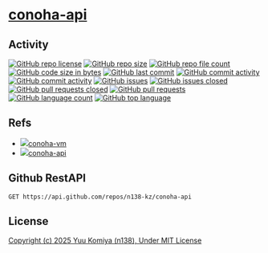 # [conoha-api](https://github.com/n138-kz/conoha-api)

## Activity

[![GitHub repo license](https://img.shields.io/github/license/n138-kz/conoha-api)](/LICENSE)
[![GitHub repo size](https://img.shields.io/github/repo-size/n138-kz/conoha-api)](/../../)
[![GitHub repo file count](https://img.shields.io/github/directory-file-count/n138-kz/conoha-api)](/../../)
[![GitHub code size in bytes](https://img.shields.io/github/languages/code-size/n138-kz/conoha-api)](/../../)
[![GitHub last commit](https://img.shields.io/github/last-commit/n138-kz/conoha-api)](/../../commits)
[![GitHub commit activity](https://img.shields.io/github/commit-activity/w/n138-kz/conoha-api)](/../../commits)
[![GitHub commit activity](https://img.shields.io/github/commit-activity/t/n138-kz/conoha-api)](/../../commits)
[![GitHub issues](https://img.shields.io/github/issues/n138-kz/conoha-api)](/../../issues)
[![GitHub issues closed](https://img.shields.io/github/issues-closed/n138-kz/conoha-api)](/../../issues)
[![GitHub pull requests closed](https://img.shields.io/github/issues-pr-closed/n138-kz/conoha-api)](/../../pulls)
[![GitHub pull requests](https://img.shields.io/github/issues-pr/n138-kz/conoha-api)](/../../pulls)
[![GitHub language count](https://img.shields.io/github/languages/count/n138-kz/conoha-api)](/../../)
[![GitHub top language](https://img.shields.io/github/languages/top/n138-kz/conoha-api)](/../../)

## Refs

- [![](https://www.google.com/s2/favicons?size=64&domain=https://github.com)conoha-vm](https://github.com/n138-kz/conoha-vm/)
- [![](https://www.google.com/s2/favicons?size=64&domain=https://github.com)conoha-api](https://github.com/n138-kz/conoha-api/)

## Github RestAPI

```http
GET https://api.github.com/repos/n138-kz/conoha-api
```

## License

[Copyright (c) 2025 Yuu Komiya (n138), Under MIT License](LICENSE)  

